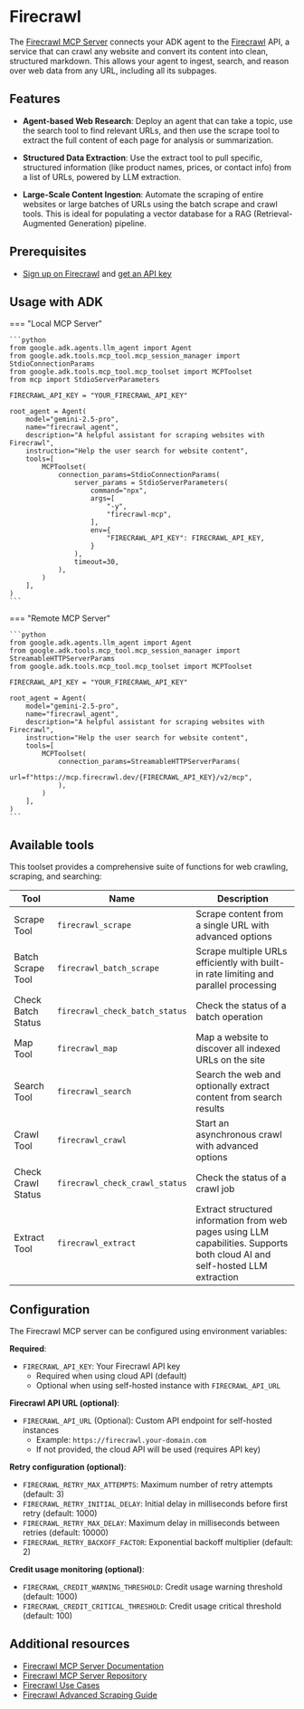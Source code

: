 # Firecrawl

The [Firecrawl MCP Server](https://github.com/firecrawl/firecrawl-mcp-server)
connects your ADK agent to the [Firecrawl](https://www.firecrawl.dev/) API, a
service that can crawl any website and convert its content into clean,
structured markdown. This allows your agent to ingest, search, and reason over
web data from any URL, including all its subpages.

## Features

- **Agent-based Web Research**: Deploy an agent that can take a topic, use the
  search tool to find relevant URLs, and then use the scrape tool to extract the
  full content of each page for analysis or summarization.

- **Structured Data Extraction**: Use the extract tool to pull specific,
  structured information (like product names, prices, or contact info) from a
  list of URLs, powered by LLM extraction.

- **Large-Scale Content Ingestion**: Automate the scraping of entire websites or
  large batches of URLs using the batch scrape and crawl tools. This is ideal
  for populating a vector database for a RAG (Retrieval-Augmented Generation)
  pipeline.

## Prerequisites

- [Sign up on Firecrawl](https://www.firecrawl.dev/signin) and [get an API key](https://firecrawl.dev/app/api-keys)

## Usage with ADK

=== "Local MCP Server"

    ```python
    from google.adk.agents.llm_agent import Agent
    from google.adk.tools.mcp_tool.mcp_session_manager import StdioConnectionParams
    from google.adk.tools.mcp_tool.mcp_toolset import MCPToolset
    from mcp import StdioServerParameters

    FIRECRAWL_API_KEY = "YOUR_FIRECRAWL_API_KEY"

    root_agent = Agent(
        model="gemini-2.5-pro",
        name="firecrawl_agent",
        description="A helpful assistant for scraping websites with Firecrawl",
        instruction="Help the user search for website content",
        tools=[
            MCPToolset(
                connection_params=StdioConnectionParams(
                    server_params = StdioServerParameters(
                        command="npx",
                        args=[
                            "-y",
                            "firecrawl-mcp",
                        ],
                        env={
                            "FIRECRAWL_API_KEY": FIRECRAWL_API_KEY,
                        }
                    ),
                    timeout=30,
                ),
            )
        ],
    )
    ```

=== "Remote MCP Server"

    ```python
    from google.adk.agents.llm_agent import Agent
    from google.adk.tools.mcp_tool.mcp_session_manager import StreamableHTTPServerParams
    from google.adk.tools.mcp_tool.mcp_toolset import MCPToolset

    FIRECRAWL_API_KEY = "YOUR_FIRECRAWL_API_KEY"

    root_agent = Agent(
        model="gemini-2.5-pro",
        name="firecrawl_agent",
        description="A helpful assistant for scraping websites with Firecrawl",
        instruction="Help the user search for website content",
        tools=[
            MCPToolset(
                connection_params=StreamableHTTPServerParams(
                    url=f"https://mcp.firecrawl.dev/{FIRECRAWL_API_KEY}/v2/mcp",
                ),
            )
        ],
    )
    ```

## Available tools

This toolset provides a comprehensive suite of functions for web crawling,
scraping, and searching:

Tool | Name | Description
---- | ---- | -----------
Scrape Tool | `firecrawl_scrape` | Scrape content from a single URL with advanced options
Batch Scrape Tool | `firecrawl_batch_scrape` | Scrape multiple URLs efficiently with built-in rate limiting and parallel processing
Check Batch Status | `firecrawl_check_batch_status` | Check the status of a batch operation
Map Tool | `firecrawl_map` | Map a website to discover all indexed URLs on the site
Search Tool | `firecrawl_search` | Search the web and optionally extract content from search results
Crawl Tool | `firecrawl_crawl` | Start an asynchronous crawl with advanced options
Check Crawl Status | `firecrawl_check_crawl_status` | Check the status of a crawl job
Extract Tool | `firecrawl_extract` | Extract structured information from web pages using LLM capabilities. Supports both cloud AI and self-hosted LLM extraction

## Configuration

The Firecrawl MCP server can be configured using environment variables:

**Required**:

- `FIRECRAWL_API_KEY`: Your Firecrawl API key
    - Required when using cloud API (default)
    - Optional when using self-hosted instance with `FIRECRAWL_API_URL`

**Firecrawl API URL (optional)**:

- `FIRECRAWL_API_URL` (Optional): Custom API endpoint for self-hosted instances
    - Example: `https://firecrawl.your-domain.com`
    - If not provided, the cloud API will be used (requires API key)

**Retry configuration (optional)**:

- `FIRECRAWL_RETRY_MAX_ATTEMPTS`: Maximum number of retry attempts (default: 3)
- `FIRECRAWL_RETRY_INITIAL_DELAY`: Initial delay in milliseconds before first retry (default: 1000)
- `FIRECRAWL_RETRY_MAX_DELAY`: Maximum delay in milliseconds between retries (default: 10000)
- `FIRECRAWL_RETRY_BACKOFF_FACTOR`: Exponential backoff multiplier (default: 2)

**Credit usage monitoring (optional)**:

- `FIRECRAWL_CREDIT_WARNING_THRESHOLD`: Credit usage warning threshold (default: 1000)
- `FIRECRAWL_CREDIT_CRITICAL_THRESHOLD`: Credit usage critical threshold (default: 100)

## Additional resources

- [Firecrawl MCP Server Documentation](https://docs.firecrawl.dev/mcp-server)
- [Firecrawl MCP Server Repository](https://github.com/firecrawl/firecrawl-mcp-server)
- [Firecrawl Use Cases](https://docs.firecrawl.dev/use-cases/overview)
- [Firecrawl Advanced Scraping Guide](https://docs.firecrawl.dev/advanced-scraping-guide)
